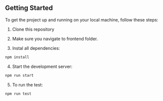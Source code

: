 ## Getting Started

To get the project up and running on your local machine, follow these steps:

1. Clone this repository

2. Make sure you navigate to frontend folder.

3. Instal all dependencies:

```bash
npm install
```

4. Start the development server:

```bash
npm run start
```

5. To run the test:

```bash
npm run test
```

